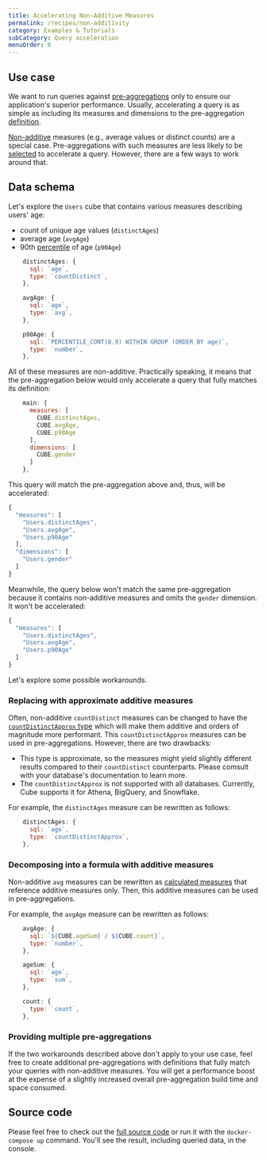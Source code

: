 ```yaml
---
title: Accelerating Non-Additive Measures
permalink: /recipes/non-additivity
category: Examples & Tutorials
subCategory: Query acceleration
menuOrder: 6
---
```


## Use case

We want to run queries against
[pre-aggregations](https://cube.dev/docs/caching#pre-aggregations) only to ensure our
application's superior performance. Usually, accelerating a query is as simple as
including its measures and dimensions to the pre-aggregation
[definition](https://cube.dev/docs/schema/reference/pre-aggregations#parameters-measures).

[Non-additive](https://cube.dev/docs/caching/pre-aggregations/getting-started#ensuring-pre-aggregations-are-targeted-by-queries-non-additivity)
measures (e.g., average values or distinct counts) are a special case.
Pre-aggregations with such measures are less likely to be
[selected](https://cube.dev/docs/caching/pre-aggregations/getting-started#ensuring-pre-aggregations-are-targeted-by-queries-selecting-the-pre-aggregation)
to accelerate a query. However, there are a few ways to work around that.

## Data schema

Let's explore the `Users` cube that contains various measures describing users' age:

- count of unique age values (`distinctAges`)
- average age (`avgAge`)
- 90th [percentile](https://cube.dev/docs/recipes/percentiles) of age (`p90Age`)


```javascript
    distinctAges: {
      sql: `age`,
      type: `countDistinct`,
    },

    avgAge: {
      sql: `age`,
      type: `avg`,
    },

    p90Age: {
      sql: `PERCENTILE_CONT(0.9) WITHIN GROUP (ORDER BY age)`,
      type: `number`,
    },
```

All of these measures are non-additive. Practically speaking, it means that the pre-aggregation below would only accelerate a query that fully matches its
definition:

```javascript
    main: {
      measures: [
        CUBE.distinctAges,
        CUBE.avgAge,
        CUBE.p90Age
      ],
      dimensions: [
        CUBE.gender
      ]
    },
```

This query will match the pre-aggregation above and, thus, will be accelerated:

```javascript
{
  "measures": [
    "Users.distinctAges",
    "Users.avgAge",
    "Users.p90Age"
  ],
  "dimensions": [
    "Users.gender"
  ]
}
```

Meanwhile, the query below won't match the same pre-aggregation because it contains non-additive measures and omits the `gender` dimension. It won't be accelerated:

```javascript
{
  "measures": [
    "Users.distinctAges",
    "Users.avgAge",
    "Users.p90Age"
  ]
}
```

Let's explore some possible workarounds.

### Replacing with approximate additive measures

Often, non-additive `countDistinct` measures can be changed to have the [`countDistinctApprox` type](https://cube.dev/docs/schema/reference/types-and-formats#measures-types-count-distinct-approx)
which will make them additive and orders of magnitude more performant. This
`countDistinctApprox` measures can be used in pre-aggregations. However, there are two
drawbacks:

- This type is approximate, so the measures might yield slightly different results compared to their `countDistinct` counterparts. Please comsult with your database's
documentation to learn more.
- The `countDistinctApprox` is not supported with all databases. Currently, Cube supports it for Athena, BigQuery, and Snowflake.

For example, the `distinctAges` measure can be rewritten as follows:

```javascript
    distinctAges: {
      sql: `age`,
      type: `countDistinctApprox`,
    },
```

### Decomposing into a formula with additive measures

Non-additive `avg` measures can be rewritten as
[calculated measures](https://cube.dev/docs/schema/reference/measures#calculated-measures)
that reference additive measures only. Then, this additive measures can be used in
pre-aggregations.

For example, the `avgAge` measure can be rewritten as follows:

```javascript
    avgAge: {
      sql: `${CUBE.ageSum} / ${CUBE.count}`,
      type: `number`,
    },

    ageSum: {
      sql: `age`,
      type: `sum`,
    },

    count: {
      type: `count`,
    },
```

### Providing multiple pre-aggregations

If the two workarounds described above don't apply to your use case, feel free to create
additional pre-aggregations with definitions that fully match your queries with
non-additive measures. You will get a performance boost at the expense of a slightly
increased overall pre-aggregation build time and space consumed.

## Source code

Please feel free to check out the
[full source code](https://github.com/cube-js/cube.js/tree/master/examples/recipes/non-additivity)
or run it with the `docker-compose up` command. You'll see the result, including
queried data, in the console.

